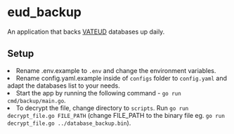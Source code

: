 # eud_backup

An application that backs <a href="https://vateud.net">VATEUD</a> databases up daily.

## Setup
<li>
    Rename <copy>.env.example</code> to <code>.env</code> and change the environment variables.
</li>
<li>
    Rename <copy>config.yaml.example</code> inside of <code>configs</code> folder to <code>config.yaml</code> and adapt the databases list to your needs.
</li>
<li>
    Start the app by running the following command - <code>go run cmd/backup/main.go</code>.
</li>
<li>
    To decrypt the file, change directory to <code>scripts</code>. Run <code>go run decrypt_file.go FILE_PATH</code> (change FILE_PATH to the binary file eg. <code>go run decrypt_file.go ../database_backup.bin</code>).
</li>
